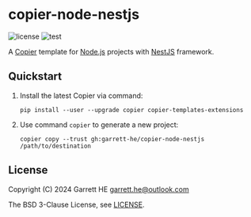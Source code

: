 # copier-node-nestjs

![license](https://img.shields.io/github/license/garrett-he/copier-node-nestjs)
![test](https://img.shields.io/github/actions/workflow/status/garrett-he/copier-node-nestjs/test.yml)

A [Copier][1] template for [Node.js][2] projects with [NestJS][3] framework.

## Quickstart

1. Install the latest Copier via command:
    ```
    pip install --user --upgrade copier copier-templates-extensions
    ```

2. Use command `copier` to generate a new project:
    ```
    copier copy --trust gh:garrett-he/copier-node-nestjs /path/to/destination
    ```

## License

Copyright (C) 2024 Garrett HE <garrett.he@outlook.com>

The BSD 3-Clause License, see [LICENSE](./LICENSE).

[1]: https://github.com/copier-org/copier

[2]: https://nodejs.org/

[3]: https://nestjs.com/
